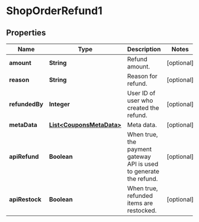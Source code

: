 

# ShopOrderRefund1


## Properties

Name | Type | Description | Notes
------------ | ------------- | ------------- | -------------
**amount** | **String** | Refund amount. |  [optional]
**reason** | **String** | Reason for refund. |  [optional]
**refundedBy** | **Integer** | User ID of user who created the refund. |  [optional]
**metaData** | [**List&lt;CouponsMetaData&gt;**](CouponsMetaData.md) | Meta data. |  [optional]
**apiRefund** | **Boolean** | When true, the payment gateway API is used to generate the refund. |  [optional]
**apiRestock** | **Boolean** | When true, refunded items are restocked. |  [optional]



